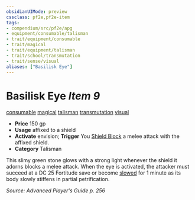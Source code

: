 ```yaml
---
obsidianUIMode: preview
cssclass: pf2e,pf2e-item
tags:
- compendium/src/pf2e/apg
- equipment/consumable/talisman
- trait/equipment/consumable
- trait/magical
- trait/equipment/talisman
- trait/school/transmutation
- trait/sense/visual
aliases: ["Basilisk Eye"]
---
```

# Basilisk Eye *Item 9*  
[consumable](consumable.md)  [magical](magical.md)  [talisman](talisman.md)  [transmutation](transmutation.md)  [visual](visual.md)  

- **Price** 150 gp
- **Usage** affixed to a shield
- **Activate** envision; **Trigger** You [Shield Block](../../feats/shield-block.md) a melee attack with the affixed shield.
- **Category** Talisman

This slimy green stone glows with a strong light whenever the shield it adorns blocks a melee attack. When the eye is activated, the attacker must succeed at a DC 25 Fortitude save or become [slowed](conditions.md#Slowed) for 1 minute as its body slowly stiffens in partial petrification.

*Source: Advanced Player's Guide p. 256*